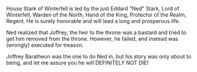 House Stark of Winterfell is led by the just Eddard "Ned" Stark, Lord of
Winterfell, Warden of the North, Hand of the King, Protector of the Realm,
Regent.  He is surely honorable and will lead a long and prosperous life.

Ned realized that Joffrey, the heir to the throne was a bastard and tried to get
him removed from the throne. However, he failed, and instead was (wrongly) executed for
treason.

Joffrey Baratheon was the one to do Ned in, but his story was only about to
being, and let me assure you he will DEFINITELY NOT DIE!
